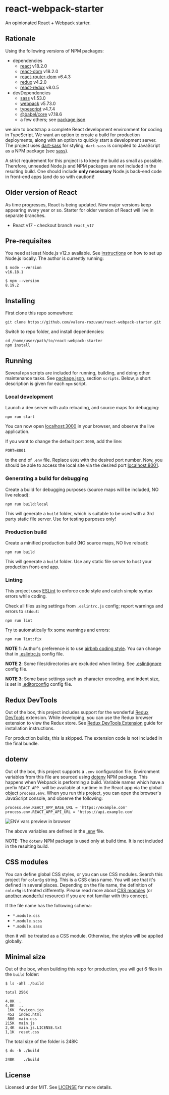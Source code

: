# react-webpack-starter

An opinionated React + Webpack starter.

## Rationale

Using the following versions of NPM packages:

- dependencies
  - [react](https://www.npmjs.com/package/react) v18.2.0
  - [react-dom](https://www.npmjs.com/package/react-dom) v18.2.0
  - [react-router-dom](https://www.npmjs.com/package/react-router-dom) v6.4.3
  - [redux](https://www.npmjs.com/package/redux) v4.2.0
  - [react-redux](https://www.npmjs.com/package/react-redux) v8.0.5
- devDependencies
  - [sass](https://www.npmjs.com/package/sass) v1.53.0
  - [webpack](https://www.npmjs.com/package/webpack) v5.73.0
  - [typescript](https://www.npmjs.com/package/typescript) v4.7.4
  - [@babel/core](https://www.npmjs.com/package/@babel/core) v7.18.6
  - a few others; see [package.json](./package.json)

we aim to bootstrap a complete React development environment for coding in TypeScript. We want an option to create a build for production deployments, along with an option to quickly start a development server. The project uses [dart-sass](https://github.com/sass/dart-sass) for styling; `dart-sass` is compiled to JavaScript as a NPM package (see [sass](https://www.npmjs.com/package/sass)).

A strict requirement for this project is to keep the build as small as possible. Therefore, unneeded Node.js and NPM packages are not included in the resulting build. One should include **only necessary** Node.js back-end code in front-end apps (and do so with caution)!

## Older version of React

As time progresses, React is being updated. New major versions keep appearing every year or so. Starter for older version of React will live in separate branches.

- React v17 - checkout branch `react_v17`

## Pre-requisites

You need at least Node.js v12.x available. See [instructions](https://nodejs.org/en/download/) on how to set up Node.js locally. The author is currently running:

```shell
$ node --version
v16.18.1

$ npm --version
8.19.2
```

## Installing

First clone this repo somewhere:

```shell
git clone https://github.com/valera-rozuvan/react-webpack-starter.git
```

Switch to repo folder, and install dependencies:

```shell
cd /home/user/path/to/react-webpack-starter
npm install
```

## Running

Several `npm` scripts are included for running, building, and doing other maintenance tasks. See [package.json](./package.json), section `scripts`. Below, a short description is given for each `npm` script.

### Local development

Launch a dev server with auto reloading, and source maps for debugging:

```shell
npm run start
```

You can now open [localhost:3000](http://localhost:3000/) in your browser, and observe the live application.

If you want to change the default port `3000`, add the line:

```text
PORT=8001
```

to the end of `.env` file. Replace `8001` with the desired port number. Now, you should be able to access the local site via the desired port [localhost:8001](http://localhost:8001/).

### Generating a build for debugging

Create a build for debugging purposes (source maps will be included, NO live reload):

```shell
npm run build:local
```

This will generate a `build` folder, which is suitable to be used with a 3rd party static file server. Use for testing purposes only!

### Production build

Create a minified production build (NO source maps, NO live reload):

```shell
npm run build
```

This will generate a `build` folder. Use any static file server to host your production front-end app.

### Linting

This project uses [ESLint](https://eslint.org/) to enforce code style and catch simple syntax errors while coding.

Check all files using settings from `.eslintrc.js` config; report warnings and errors to `stdout`:

```shell
npm run lint
```

Try to automatically fix some warnings and errors:

```shell
npm run lint:fix
```

**NOTE 1**: Author's preference is to use [airbnb coding style](https://airbnb.io/javascript/). You can change that in [.eslintrc.js](.eslintrc.js) config file.

**NOTE 2**: Some files/directories are excluded when linting. See [.eslintignore](.eslintignore) config file.

**NOTE 3**: Some base settings such as character encoding, and indent size, is set in [.editorconfig](./.editorconfig) config file.

## Redux DevTools

Out of the box, this project includes support for the wonderful [Redux DevTools](https://github.com/reduxjs/redux-devtools) extension. While developing, you can use the Redux browser extension to view the Redux store. See [Redux DevTools Extension](https://github.com/reduxjs/redux-devtools/tree/main/extension#installation) guide for installation instructions.

For production builds, this is skipped. The extension code is not included in the final bundle.

## dotenv

Out of the box, this project supports a `.env` configuration file. Environment variables from this file are sourced using [dotenv](https://www.npmjs.com/package/dotenv) NPM package. This happens when Webpack is performing a build. Variable names which have a prefix `REACT_APP_` will be available at runtime in the React app via the global object `process.env`. When you run this project, you can open the browser's JavaScript console, and observe the following:

```text
process.env.REACT_APP_BASE_URL = 'https://example.com'
process.env.REACT_APP_API_URL = 'https://api.example.com'
```

![ENV vars preview in browser](./env_vars_preview_in_browser.png "ENV vars preview in browser")

The above variables are defined in the [.env](./.env) file.

NOTE: The `dotenv` NPM package is used only at build time. It is not included in the resulting build.

## CSS modules

You can define global CSS styles, or you can use CSS modules. Search this project for `colorBg` string. This is a CSS class name. You will see that it's defined in several places. Depending on the file name, the definition of `colorBg` is treated differently. Please read more about [CSS modules](https://css-tricks.com/css-modules-part-1-need/) (or [another wonderful](https://blog.logrocket.com/a-deep-dive-into-css-modules/) resource) if you are not familiar with this concept.

If the file name has the following schema:

- `*.module.css`
- `*.module.scss`
- `*.module.sass`

then it will be treated as a CSS module. Otherwise, the styles will be applied globally.

## Minimal size

Out of the box, when building this repo for production, you will get 6 files in the `build` folder:

```text
$ ls -ahl ./build

total 256K

4,0K  .
4,0K  ..
 16K  favicon.ico
 452  index.html
 800  main.css
215K  main.js
2,4K  main.js.LICENSE.txt
1,1K  reset.css
```

The total size of the folder is 248K:

```text
$ du -h ./build

248K	./build
```

## License

Licensed under MIT. See [LICENSE](LICENSE) for more details.
